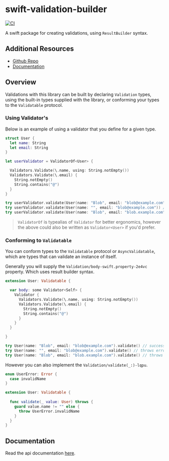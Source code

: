 # swift-validation-builder

[![CI](https://github.com/m-housh/swift-validation-builder/actions/workflows/ci.yml/badge.svg)](https://github.com/m-housh/swift-validation-builder/actions/workflows/ci.yml)

A swift package for creating validations, using `ResultBuilder` syntax.

## Additional Resources

- [Github Repo](https://github.com/m-housh/swift-validation-builder)
- [Documentation](https://m-housh.github.io/swift-validation-builder/documentation/validations)

## Overview

Validations with this library can be built by declaring ``Validation`` types, using the built-in
types supplied with the library, or conforming your types to the ``Validatable`` protocol.

### Using Validator's

Below is an example of using a validator that you define for a given type.

```swift
struct User { 
  let name: String
  let email: String
}

let userValidator = ValidatorOf<User> {  

  Validators.Validate(\.name, using: String.notEmpty())
  Validators.Validate(\.email) { 
    String.notEmpty()
    String.contains("@")
  }
}

try userValidator.validate(User(name: "Blob", email: "blob@example.com")) // success.
try userValidator.validate(User(name: "", email: "blob@example.com")) // throws error.
try userValidator.validate(User(name: "Blob", email: "blob.example.com")) // throws error.

```

>  ``ValidatorOf`` is typealias of ``Validator`` for better ergonomics,
>  however the above could also be written as `Validator<User>` if
>  you'd prefer.

### Conforming to `Validatable`

You can conform types to the ``Validatable`` protocol or ``AsyncValidatable``, 
which are types that can validate an instance of itself.

Generally you will supply the ``Validation/body-swift.property-2e4vc`` property.  Which uses
result builder syntax.

```swift
extension User: Validatable { 

  var body: some Validator<Self> { 
    Validator { 
      Validators.Validate(\.name, using: String.notEmpty())
      Validators.Validate(\.email) { 
        String.notEmpty()
        String.contains("@")
      }
    }
  }

}

try User(name: "Blob", email: "blob@example.com").validate() // success.
try User(name: "", email: "blob@example.com").validate() // throws error.
try User(name: "Blob", email: "blob.example.com").validate() // throws error.
```

However you can also implement the ``Validation/validate(_:)-lqpu``.

```swift
enum UserError: Error { 
  case invalidName
}

extension User: Validatable { 
  
  func validate(_ value: User) throws { 
    guard value.name != "" else {  
      throw UserError.invalidName
    }
  }
}

```

## Documentation

Read the api documentation [here](https://m-housh.github.io/swift-validation-builder/documentation/validations).
